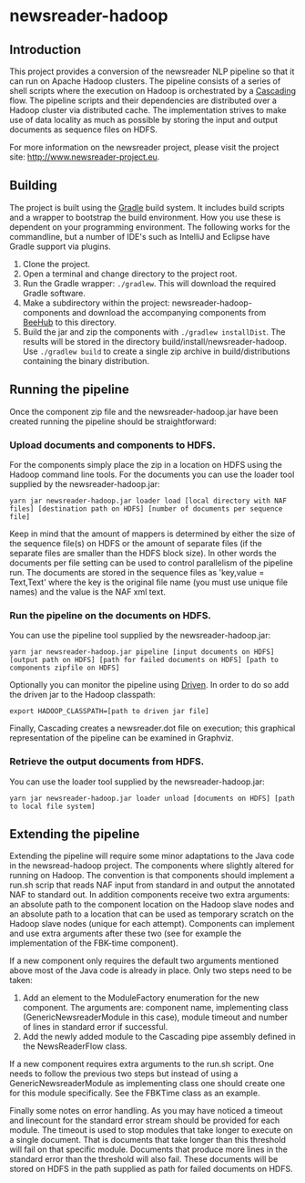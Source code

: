 # newsreader-hadoop

## Introduction

This project provides a conversion of the newsreader NLP pipeline so that it
can run on Apache Hadoop clusters. The pipeline consists of a series of shell
scripts where the execution on Hadoop is orchestrated by a
[Cascading](http://www.cascading.org) flow. The pipeline scripts and their
dependencies are distributed over a Hadoop cluster via distributed cache. The
implementation strives to make use of data locality as much as possible by
storing the input and output documents as sequence files on HDFS.

For more information on the newsreader project, please visit the project site:
<http://www.newsreader-project.eu>.

## Building

The project is built using the [Gradle](http://gradle.org) build system. It
includes build scripts and a wrapper to bootstrap the build environment. How
you use these is dependent on your programming environment. The following works
for the commandline, but a number of IDE's such as IntelliJ and Eclipse have
Gradle support via plugins.

1. Clone the project.
2. Open a terminal and change directory to the project root.
3. Run the Gradle wrapper: `./gradlew`. This will download the required Gradle
   software.
4. Make a subdirectory within the project: newsreader-hadoop-components and
   download the accompanying components from
   [BeeHub](https://beehub.nl/Newsreader/newsreader-hadoop-components) to this
   directory.
5. Build the jar and zip the components with `./gradlew installDist`. The
   results will be stored in the directory build/install/newsreader-hadoop. Use
   `./gradlew build` to create a single zip archive in build/distributions
   containing the binary distribution.

## Running the pipeline

Once the component zip file and the newsreader-hadoop.jar have been created
running the pipeline should be straightforward:

### Upload documents and components to HDFS.

For the components simply place the zip in a location on HDFS using the Hadoop
command line tools. For the documents you can use the loader tool supplied by
the newsreader-hadoop.jar:

    yarn jar newsreader-hadoop.jar loader load [local directory with NAF files] [destination path on HDFS] [number of documents per sequence file]

Keep in mind that the amount of mappers is determined by either the size of the
sequence file(s) on HDFS or the amount of separate files (if the separate files
are smaller than the HDFS block size). In other words the documents per file
setting can be used to control parallelism of the pipeline run. The documents
are stored in the sequence files as 'key,value = Text,Text' where the key is
the original file name (you must use unique file names) and the value is the
NAF xml text.

### Run the pipeline on the documents on HDFS.

You can use the pipeline tool supplied by the newsreader-hadoop.jar:

    yarn jar newsreader-hadoop.jar pipeline [input documents on HDFS] [output path on HDFS] [path for failed documents on HDFS] [path to components zipfile on HDFS]

Optionally you can monitor the pipeline using
[Driven](http://www.cascading.org/2014/02/14/driven-for-cascading/). In order
to do so add the driven jar to the Hadoop classpath:

    export HADOOP_CLASSPATH=[path to driven jar file]

Finally, Cascading creates a newsreader.dot file on execution; this graphical
representation of the pipeline can be examined in Graphviz.

### Retrieve the output documents from HDFS.

You can use the loader tool supplied by the newsreader-hadoop.jar:

    yarn jar newsreader-hadoop.jar loader unload [documents on HDFS] [path to local file system]

## Extending the pipeline

Extending the pipeline will require some minor adaptations to the Java code in
the newsread-hadoop project. The components where slightly altered for running
on Hadoop. The convention is that components should implement a run.sh scrip
that reads NAF input from standard in and output the annotated NAF to standard
out. In addition components receive two extra arguments: an absolute path to
the component location on the Hadoop slave nodes and an absolute path to a
location that can be used as temporary scratch on the Hadoop slave nodes
(unique for each attempt). Components can implement and use extra arguments
after these two (see for example the implementation of the FBK-time component).

If a new component only requires the default two arguments mentioned above most
of the Java code is already in place. Only two steps need to be taken:

1. Add an element to the ModuleFactory enumeration for the new component. The
   arguments are: component name, implementing class (GenericNewsreaderModule
   in this case), module timeout and number of lines in standard error if
   successful.
2. Add the newly added module to the Cascading pipe assembly defined in the
   NewsReaderFlow class.

If a new component requires extra arguments to the run.sh script. One needs to
follow the previous two steps but instead of using a GenericNewsreaderModule as
implementing class one should create one for this module specifically. See the
FBKTime class as an example.

Finally some notes on error handling. As you may have noticed a timeout and
linecount for the standard error stream should be provided for each module. The
timeout is used to stop modules that take longer to execute on a single
document. That is documents that take longer than this threshold will fail on
that specific module. Documents that produce more lines in the standard error
than the threshold will also fail. These documents will be stored on HDFS in
the path supplied as path for failed documents on HDFS.
